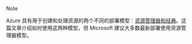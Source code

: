> [!NOTE]
> Azure 具有用于创建和处理资源的两个不同的部署模型：[资源管理器和经典](../articles/resource-manager-deployment-model.md)。这篇文章介绍如何使用这两种模型，但 Microsoft 建议大多数最新部署使用资源管理器模型。
> 
> 

<!---HONumber=AcomDC_0921_2016-->